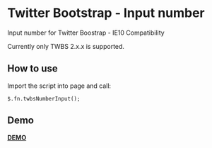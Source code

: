 Twitter Bootstrap - Input number
================================

Input number for Twitter Boostrap - IE10 Compatibility

Currently only TWBS 2.x.x is supported.

## How to use

Import the script into page and call:

```JS
$.fn.twbsNumberInput();
```

## Demo

**[DEMO](http://jsfiddle.net/AgxmX/4/)**
